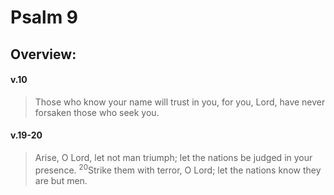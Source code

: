 # Psalm 9

## Overview:


#### v.10
>Those who know your name will trust in you, for you, Lord, have never forsaken those who seek you.

#### v.19-20
>Arise, O Lord, let not man triumph; let the nations be judged in your presence. <sup>20</sup>Strike them with terror, O Lord; let the nations know they are but men.






